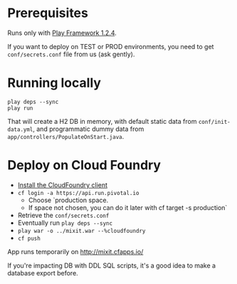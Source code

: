 
# Prerequisites

Runs only with [Play Framework 1.2.4](http://downloads.typesafe.com/releases/play-1.2.4.zip).

If you want to deploy on TEST or PROD environments, you need to get `conf/secrets.conf` file from us (ask gently).

# Running locally

````
play deps --sync
play run
````

That will create a H2 DB in memory, with default static data from `conf/init-data.yml`, and programmatic dummy data from `app/controllers/PopulateOnStart.java`.

# Deploy on Cloud Foundry

- [Install the CloudFoundry client](https://github.com/cloudfoundry/cli#downloads)
- `cf login -a https://api.run.pivotal.io`
    - Choose `production space.
    - If space not chosen, you can do it later with cf target -s production`
- Retrieve the `conf/secrets.conf`
- Eventually run `play deps --sync`
- `play war -o ../mixit.war --%cloudfoundry`
- `cf push`

App runs temporarily on http://mixit.cfapps.io/

If you're impacting DB with DDL SQL scripts, it's a good idea to make a database export before.
